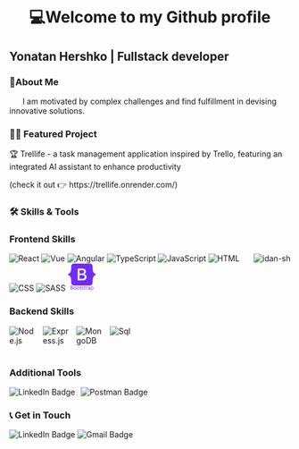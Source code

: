 <h1 align="center">💻Welcome to my Github profile </h1>
<h2> Yonatan Hershko | Fullstack developer </h2>
<h3 align="left">🚀About Me</h3>
<p> &nbsp &nbsp &nbsp I am motivated by complex challenges and find fulfillment in devising innovative solutions.
</p>

<h3>🧑‍💻 Featured Project</h3>
 🏆 Trellife - a task management application inspired
  by Trello, featuring an integrated AI assistant to enhance productivity 
 <p> (check it out 👉 https://trellife.onrender.com/)</p>

<h3>🛠 Skills & Tools</h3>
<h3>Frontend Skills </h3> 
<div>
<img align="right" src="https://github-readme-stats.vercel.app/api/top-langs?username=yonatanhershko&show_icons=true&locale=en&layout=compact&bg_color=0D1117&title_color=FFFFFF&text_color=FFFFFF&border_color=150d24" alt="idan-sh" />
<img src="https://skillicons.dev/icons?i=react" alt="React" style="width: 50px; height: 50px;">
<img src="https://skillicons.dev/icons?i=vue" alt="Vue" style="width: 50px; height: 50px;">
<img src="https://skillicons.dev/icons?i=angular" alt="Angular" style="width: 50px; height: 50px;">
<img src="https://skillicons.dev/icons?i=ts" alt="TypeScript" style="width: 50px; height: 50px;">
<img src="https://skillicons.dev/icons?i=js" alt="JavaScript" style="width: 50px; height: 50px;">
<img src="https://skillicons.dev/icons?i=html" alt="HTML" style="width: 50px; height: 50px;">
<img src="https://skillicons.dev/icons?i=css" alt="CSS" style="width: 50px; height: 50px;">
<img src="https://skillicons.dev/icons?i=sass" alt="SASS" style="width: 50px; height: 50px;">
  <img src="https://raw.githubusercontent.com/devicons/devicon/master/icons/bootstrap/bootstrap-plain-wordmark.svg" alt="bootstrap" style="width: 50px; height: 50px;"/>
</div>
<h3>Backend Skills </h3>
<div style="display: flex; flex-wrap: wrap; gap: 10px;">
<img src="https://skillicons.dev/icons?i=nodejs" alt="Node.js" style="width: 50px; height: 50px;">
<img src="https://skillicons.dev/icons?i=express" alt="Express.js" style="width: 50px; height: 50px;">
<img src="https://skillicons.dev/icons?i=mongodb" alt="MongoDB" style="width: 50px; height: 50px;">
<img src="https://skillicons.dev/icons?i=postgres" alt="Sql" style="width: 50px; height: 50px;">
</div>

<h3>Additional Tools </h3>
<div style="display: flex; flex-wrap: wrap; gap: 10px;">
<img alt="LinkedIn Badge" src="https://img.shields.io/badge/Redux-8d73bd?style=for-the-badge&logo=redux&logoColor=fff">
<img alt="Postman Badge" src="https://img.shields.io/badge/postman-orange?style=for-the-badge&logo=postman&logoColor=fff">
</div>


<div>
  <h3>📞 Get in Touch</h3>
  <a href="https://www.linkedin.com/in/yonatan-hershko-022718255/" style="text-decoration: none;"><img alt="LinkedIn Badge" src="https://img.shields.io/badge/LinkedIn-0077B5?style=for-the-badge&logo=linkedin&logoColor=white"></a>
  <a href="mailto:Yonher8@gmail.com" style="text-decoration: none;"><img alt="Gmail Badge" src="https://img.shields.io/badge/Email-D14836?style=for-the-badge&logo=gmail&logoColor=white"></a>
</div>


